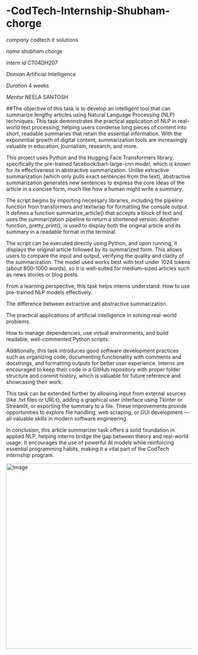 # -CodTech-Internship-Shubham-chorge

*company* codtech  it solutions

*name* shubham chorge

*intern id* CT04DH207

*Domian*   Artificial Intelligence

*Duration* 4 weeks

*Mentor*  NEELA SANTOSH

##The objective of this task is to develop an intelligent tool that can summarize lengthy articles using Natural Language Processing (NLP) techniques. This task demonstrates the practical application of NLP in real-world text processing, helping users condense long pieces of content into short, readable summaries that retain the essential information. With the exponential growth of digital content, summarization tools are increasingly valuable in education, journalism, research, and more.

This project uses Python and the Hugging Face Transformers library, specifically the pre-trained facebook/bart-large-cnn model, which is known for its effectiveness in abstractive summarization. Unlike extractive summarization (which only pulls exact sentences from the text), abstractive summarization generates new sentences to express the core ideas of the article in a concise form, much like how a human might write a summary.

The script begins by importing necessary libraries, including the pipeline function from transformers and textwrap for formatting the console output. It defines a function summarize_article() that accepts a block of text and uses the summarization pipeline to return a shortened version. Another function, pretty_print(), is used to display both the original article and its summary in a readable format in the terminal.

The script can be executed directly using Python, and upon running, it displays the original article followed by its summarized form. This allows users to compare the input and output, verifying the quality and clarity of the summarization. The model used works best with text under 1024 tokens (about 800–1000 words), so it is well-suited for medium-sized articles such as news stories or blog posts.

From a learning perspective, this task helps interns understand:
How to use pre-trained NLP models effectively.

The difference between extractive and abstractive summarization.

The practical applications of artificial intelligence in solving real-world problems.

How to manage dependencies, use virtual environments, and build readable, well-commented Python scripts.

Additionally, this task introduces good software development practices such as organizing code, documenting functionality with comments and docstrings, and formatting outputs for better user experience. Interns are encouraged to keep their code in a GitHub repository with proper folder structure and commit history, which is valuable for future reference and showcasing their work.

This task can be extended further by allowing input from external sources (like .txt files or URLs), adding a graphical user interface using Tkinter or Streamlit, or exporting the summary to a file. These improvements provide opportunities to explore file handling, web scraping, or GUI development — all valuable skills in modern software engineering.

In conclusion, this article summarizer task offers a solid foundation in applied NLP, helping interns bridge the gap between theory and real-world usage. It encourages the use of powerful AI models while reinforcing essential programming habits, making it a vital part of the CodTech internship program.


<img width="956" height="502" alt="Image" src="https://github.com/user-attachments/assets/a80b9e3e-815f-4b76-a6fc-174dfdd9ac35" />
